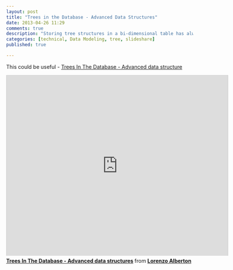 ```yaml
---
layout: post
title: "Trees in the Database - Advanced Data Structures"
date: 2013-04-26 11:29
comments: true
description: "Storing tree structures in a bi-dimensional table has always been problematic. The simplest tree models are usually quite inefficient, while more complex ones aren't necessarily better. This talk briefly goes through the most used models (adjacency list, materialized path, nested sets) and introduce some more advanced ones belonging to the nested intervals family (Farey algorithm, Continued Fractions, and other encodings). The advantages and pitfalls of each model, some proprietary solutions (e.g. Oracle's CONNECT BY) and one of the SQL Standard's upcoming features, Common Table Expressions are described."
categories: [technical, Data Modeling, tree, slideshare]
published: true

---
```


This could be useful - [Trees In The Database - Advanced data structure](http://www.slideshare.net/quipo/trees-in-the-database-advanced-data-structures)

<iframe src="https://www.slideshare.net/slideshow/embed_code/1599248?rel=0" width="597" height="486" frameborder="0" marginwidth="0" marginheight="0" scrolling="no" style="border:1px solid #CCC;border-width:1px 1px 0;margin-bottom:5px" allowfullscreen webkitallowfullscreen mozallowfullscreen> </iframe> <div style="margin-bottom:5px"> <strong> <a href="http://www.slideshare.net/quipo/trees-in-the-database-advanced-data-structures" title="Trees In The Database - Advanced data structures" target="_blank">Trees In The Database - Advanced data structures</a> </strong> from <strong><a href="http://www.slideshare.net/quipo" target="_blank">Lorenzo Alberton</a></strong> </div>

